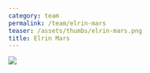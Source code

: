 ```yaml
---
category: team
permalink: /team/elrin-mars
teaser: /assets/thumbs/elrin-mars.png
title: Elrin Mars
---
```


<img src="/assets/img/elrin-mars-2.jpg" />
